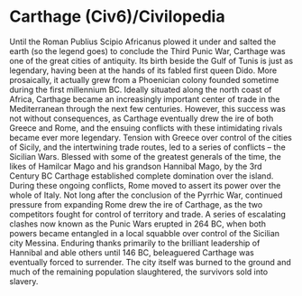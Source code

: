 # Carthage (Civ6)/Civilopedia

Until the Roman Publius Scipio Africanus plowed it under and salted the earth (so the legend goes) to conclude the Third Punic War, Carthage was one of the great cities of antiquity. Its birth beside the Gulf of Tunis is just as legendary, having been at the hands of its fabled first queen Dido. More prosaically, it actually grew from a Phoenician colony founded sometime during the first millennium BC.
Ideally situated along the north coast of Africa, Carthage became an increasingly important center of trade in the Mediterranean through the next few centuries. However, this success was not without consequences, as Carthage eventually drew the ire of both Greece and Rome, and the ensuing conflicts with these intimidating rivals became ever more legendary.
Tension with Greece over control of the cities of Sicily, and the intertwining trade routes, led to a series of conflicts – the Sicilian Wars. Blessed with some of the greatest generals of the time, the likes of Hamilcar Mago and his grandson Hannibal Mago, by the 3rd Century BC Carthage established complete domination over the island. During these ongoing conflicts, Rome moved to assert its power over the whole of Italy.
Not long after the conclusion of the Pyrrhic War, continued pressure from expanding Rome drew the ire of Carthage, as the two competitors fought for control of territory and trade. A series of escalating clashes now known as the Punic Wars erupted in 264 BC, when both powers became entangled in a local squabble over control of the Sicilian city Messina. Enduring thanks primarily to the brilliant leadership of Hannibal and able others until 146 BC, beleaguered Carthage was eventually forced to surrender. The city itself was burned to the ground and much of the remaining population slaughtered, the survivors sold into slavery.